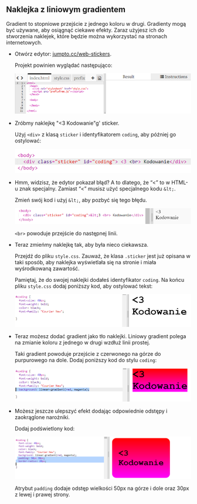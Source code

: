 ## Naklejka z liniowym gradientem

Gradient to stopniowe przejście z jednego koloru w drugi. Gradienty mogą być używane, aby osiągnąć ciekawe efekty. Zaraz użyjesz ich do stworzenia naklejek, które będzie można wykorzystać na stronach internetowych.

+ Otwórz edytor: <a href="http://jumpto.cc/web-stickers" target="_blank">jumpto.cc/web-stickers</a>.
    
    Projekt powinien wyglądać następująco:
    
    ![screenshot](images/stickers-starter.png)

+ Zróbmy naklejkę "<3 Kodowanie"g' sticker.
    
    Użyj `<div>` z klasą `sticker` i identyfikatorem `coding`, aby później go ostylować:
    
    ![screenshot](images/stickers-coding-error.png)

+ Hmm, widzisz, że edytor pokazał błąd? A to dlatego, że “<” to w HTML-u znak specjalny. Zamiast “<” musisz użyć specjalnego kodu `&lt;`.
    
    Zmień swój kod i użyj `&lt;`, aby pozbyć się tego błędu.
    
    ![screenshot](images/stickers-coding-fixed.png)
    
    `<br>` powoduje przejście do następnej linii.

+ Teraz zmieńmy naklejkę tak, aby była nieco ciekawsza.
    
    Przejdź do pliku `style.css`. Zauważ, że klasa `.sticker` jest już opisana w taki sposób, aby naklejka wyświetlała się na stronie i miała wyśrodkowaną zawartość.
    
    Pamiętaj, że do swojej naklejki dodałeś identyfikator `coding`. Na końcu pliku `style.css` dodaj poniższy kod, aby ostylować tekst:
    
    ![screenshot](images/stickers-coding-font.png)

+ Teraz możesz dodać gradient jako tło naklejki. Liniowy gradient polega na zmianie koloru z jednego w drugi wzdłuż linii prostej.
    
    Taki gradient powoduje przejście z czerwonego na górze do purpurowego na dole. Dodaj poniższy kod do stylu `coding`:
    
    ![screenshot](images/stickers-coding-gradient.png)

+ Możesz jeszcze ulepszyć efekt dodając odpowiednie odstępy i zaokrąglone narożniki.
    
    Dodaj podświetlony kod:
    
    ![screenshot](images/stickers-coding-padding.png)
    
    Atrybut `padding` dodaje odstęp wielkości 50px na górze i dole oraz 30px z lewej i prawej strony.